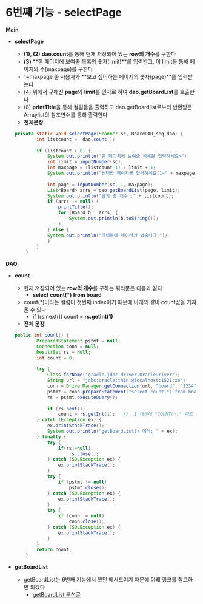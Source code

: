 # 6번째 기능 - selectPage


**Main**

- **selectPage**
    - **(1), (2)** **dao.count**를 통해 현재 저장되어 있는 **row의 개수**를 구한다
    - **(3)** **한 페이지에 보여줄 목록의 숫자(limit)**를 입력받고, 이 limit을 통해 페이지의 수(maxpage)를 구한다
    - 1~maxpage 중 사용자가 **보고 싶어하는 페이지의 숫자(page)**를 입력받는다
    - (4) 위에서 구해진 **page**와 **limit**를 인자로 하여 **dao.getBoardList**를 호출한다
    - (8) **printTitle**을 통해 컬럼들을 출력하고 dao.getBoardlist로부터 반환받은 Arraylist의 참조변수를 통해 출력한다
    - **전체문장**
    
    ```java
    private static void selectPage(Scanner sc, BoardDAO_seq dao) {
    		int listcount =  dao.count();
    		
    		if (listcount > 0) {
    			System.out.println("한 페이지에 보여줄 목록을 입력하세요>");
    	        int limit = inputNumber(sc);
    		    int maxpage = (listcount-1) / limit + 1;
    		    System.out.println("선택할 페이지를 입력하세요(1~" + maxpage + ")" );
    		    
    		    int page = inputNumber(sc, 1, maxpage);
    		    List<Board> arrs = dao.getBoardList(page, limit);
    		    System.out.println("글의 총 개수 :" + listcount);
    		    if (arrs != null) {
    		    	printTitle();
    		    	for (Board b : arrs) {
    		    		System.out.println(b.toString());
    		    	}
    		    } else {
    	    	System.out.println("테이블에 데이터가 없습니다.");
    		    }
    		}
    	}
    ```
    

**DAO**

- **count**
    - 현재 저장되어 있는 **row의 개수**를 구하는 쿼리문은 다음과 같다
        - **select count(*) from board**
    - count(*)이라는 컬럼이 첫번째 index이기 때문에 아래와 같이 count값을 가져올 수 있다
        - if (rs.next())
            count = **rs.getInt(1)**
    - **전체 문장**
    
    ```java
    public int count() {
    		PreparedStatement pstmt = null;
    		Connection conn = null;
    		ResultSet rs = null;
    		int count = 0;
    		
    		try {
    			Class.forName("oracle.jdbc.driver.OracleDriver");
    			String url = "jdbc:oracle:thin:@localhost:1521:xe";
    			conn = DriverManager.getConnection(url, "board", "1234");			
    			pstmt = conn.prepareStatement("select count(*) from board");
    			rs = pstmt.executeQuery();
    			
    			if (rs.next())
    				count = rs.getInt(1);   //  1 대신에 "COUNT(*)" 써도 됨
    		} catch (Exception ex) {
    			ex.printStackTrace();
    			System.out.println("getBoardList() 에러: " + ex);
    		} finally {
    			try {
    				if(rs!=null)
    					rs.close();
    			} catch (SQLException ex) {
    				ex.printStackTrace();
    			}
    			try {
    				if (pstmt != null)
    					pstmt.close();
    			} catch (SQLException ex) {
    				ex.printStackTrace();
    			}
    			try {
    				if (conn != null)
    					conn.close();
    			} catch (SQLException ex) {
    				ex.printStackTrace();
    			}
    		}
    		return count;
    	}
    ```
    
- **getBoardList**
    - getBoardList는 6번째 기능에서 했던 메서드이기 때문에 아래 링크를 참고하면 되겠다
        - [getBoardList 분석글](https://www.notion.so/0623-5-selectAll-7f10db4950c3489c973482b94e8d000f)
